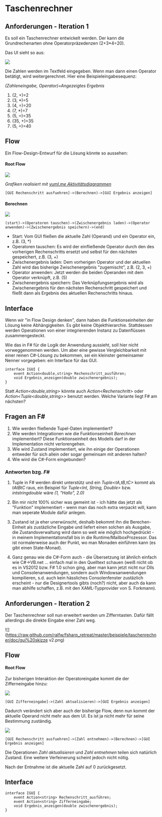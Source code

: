 # Taschenrechner
## Anforderungen - Iteration 1
Es soll ein Taschenrechner entwickelt werden. Der kann die Grundrechenarten ohne Operatorpräzedenzen (2+3*4=20).

Das UI sieht so aus:

![](https://raw.github.com/ralfw/fsharp_retreat/master/beispiele/taschenrechner/doc/gui%20skizze.png)

Die Zahlen werden im Textfeld eingegeben. Wenn man dann einen Operator betätigt, wird weitergerechnet. Hier eine Beispieleingabesequenz:

_(Zahleneingabe, Operator)=Angezeigtes Ergebnis_

1. (2, +)=2
1. (3, *)=5
1. (4, =)=20
1. (7, *)=7
1. (5, =)=35
1. (35, +)=35
1. (5, =)=40

## Flow
Ein Flow-Design-Entwurf für die Lösung könnte so aussehen:

#### Root Flow

![](http://yuml.me/9bfaf8da)

_Grafiken realisiert mit [yuml.me Aktivitätsdiagrammen](http://yuml.me/diagram/scruffy/activity/draw)_

	[GUI Rechenschritt ausfuehren]->(Berechnen)->[GUI Ergebnis anzeigen]

#### Berechnen
![](http://yuml.me/400f8564)

	(start)->(Operatoren tauschen)->(Zwischenergebnis laden)->(Operator anwenden)->(Zwischenergebnis speichern)->(end)

* Start: Vom GUI fließen die aktuelle Zahl (Operand) und ein Operator ein, z.B. (3, *)
* Operatoren tauschen: Es wird der einfließende Operator durch den des vorherigen Rechenschritts ersetzt und selbst für den nächsten gespeichert, z.B. (3, +)
* Zwischenergebnis laden: Dem vorherigen Operator und der aktuellen Zahl wird das bisherige Zwischenergebnis "zugemischt", z.B. (2, 3, +)
* Operator anwenden: Jetzt werden die beiden Operanden mit dem Operator verknüpft, z.B. (5)
* Zwischenergebnis speichern: Das Verknüpfungsergebnis wird als Zwischenergebnis für den nächsten Rechenschritt gespeichert und fließt dann als Ergebnis des aktuellen Rechenschritts hinaus.

## Interface
Wenn wir "in Flow Design denken", dann haben die Funktionseinheiten der Lösung keine Abhängigkeiten. Es gibt keine Objekthierarchie. Stattdessen werden Operationen von einer integrierenden Instanz zu Datenflüssen zusammengesteckt.

Wie das in F# für die Logik der Anwendung aussieht, soll hier nicht vorweggenommen werden. Um aber eine gewisse Vergleichbarkeit mit einer reinen C#-Lösung zu bekommen, sei ein kleinster gemeinsamer Nenner vorgegeben: ein Interface für das GUI.

	interface IGUI {
		event Action<double,string> Rechenschritt_ausführen;
		void Ergebnis_anzeigen(double zwischenergebnis);
	}

Statt _Action<double,string>_ könnte auch _Action&lt;Rechenschritt>_ oder _Action<Tuple<double,string>>_ benutzt werden. Welche Variante liegt F# am nächsten?

## Fragen an F# 
1. Wie werden fließende Tupel-Daten implementiert?
1. Wie werden Integrationen wie die Funktionseinheit _Berechnen_ implementiert? Diese Funktionseinheit des Modells darf in der Implementation nicht verlorengehen.
1. Wie wird Zustand implementiert, wie ihn einige der Operationen entweder für sich allein oder sogar gemeinsam mit anderen halten?
1. Wie wird die C#-Form eingebunden?

### Antworten bzg. _F#_
1. Tuple in F# werden direkt unterstütz und ein _Tuple<tA,tB,tC>_ kommt als _tA*tB*tC_ raus, ein Beispiel für _Tuple<Int, String, Double>_ bzw. _int*string*double_ wäre _(1, "Hallo", 2.0)_

1. Bin mir nicht 100% sicher was gemeint ist - ich hätte das jetzt als "Funktion" implementiert - wenn man das noch extra verpackt will, kann man seperate Module dafür anlegen.

1. Zustand ist ja eher unerwünscht, deshalb bekommt ihn die Berechen-Einheit als zustäzliche Eingabe und liefert einen solchen als Ausgabe, die Zustandsverwaltung wird dann so weit wie möglich hochgedrückt - in meinem Implementationsfall bis in die Runtime/MailboxProzessor. Das ist normalerweise auch der Punkt, wo man Monaden einführen kann (es gibt einen State-Monad).

1. Ganz genau wie die C#-Form auch - die Übersetzung ist ähnlich einfach wie C#->VB.net ... einfach mal in den Quelltext schauen (weiß nicht ob es in VS2012 bzw. F# 1.0 schon ging, aber man kann jetzt nicht nur Dlls und Consolenanwendungen, sondern auch Windowsanwendungen kompilieren, s.d. auch kein hässliches Consolenfenster zustäzlich erscheint - nur die Designertools gibts (noch?) nicht, aber auch da kann man abhilfe schaffen, z.B. mit den XAML-Typprovider von S. Forkmann).

## Anforderungen - Iteration 2
Der Taschenrechner soll nun erweitert werden um Zifferntasten. Dafür fällt allerdings die direkte Eingabe einer Zahl weg.

![](https://raw.github.com/ralfw/fsharp_retreat/master/beispiele/taschenrechner/doc/gui%20skizze v2.png)

## Flow
#### Root Flow
Zur bisherigen Interaktion der Operatoreingabe kommt die der Zifferneingabe hinzu:

![](http://yuml.me/742e2a47)

	[GUI Zifferneingabe]->(Zahl aktualisieren)->[GUI Ergebnis anzeigen]

Dadurch verändert sich aber auch der bisherige Flow, denn nun kommt der aktuelle Operand nicht mehr aus dem UI. Es ist ja nicht mehr für seine Bestimmung zuständig.

![](http://yuml.me/766d4dfd)

	[GUI Rechenschritt ausfuehren]->(Zahl entnehmen)->(Berechnen)->[GUI Ergebnis anzeigen]

Die Operationen _Zahl aktualisieren_ und _Zahl entnehmen_ teilen sich natürlich Zustand. Eine weitere Verfeinerung scheint jedoch nicht nötig.

Nach der Entnahme ist die aktuelle Zahl auf 0 zurückgesetzt.

## Interface

	interface IGUI {
		event Action<string> Rechenschritt_ausführen;
		event Action<string> Zifferneingabe;
		void Ergebnis_anzeigen(double zwischenergebnis);
	}

